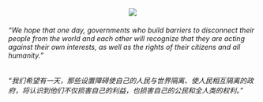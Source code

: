 <div align="center">
    <a href="https://github.com/i2015">
      <img src="https://readme-typing-svg.demolab.com?font=Fira+Code&width=520&duration=1500&repeat=false&lines=print(%22Hello%2C%20World%22);&center=true&size=27" />
    </a>
</div>

###### *“We hope that one day, governments who build barriers to disconnect their people from the world and each other will recognize that they are acting against their own interests, as well as the rights of their citizens and all humanity.”*
###### *“我们希望有一天，那些设置障碍使自己的人民与世界隔离、使人民相互隔离的政府，将认识到他们不仅损害自己的利益，也损害自己的公民和全人类的权利。”*

<!--
# Hi, I'm MilkToffees 👋
![](https://github-readme-activity-graph.cyclic.app/graph?username=MilkToffees&theme=react)
**MilkToffees/MilkToffees** is a ✨ _special_ ✨ repository because its `README.md` (this file) appears on your GitHub profile.

Here are some ideas to get you started:

- 🔭 I’m currently working on ...
- 🌱 I’m currently learning ...
- 👯 I’m looking to collaborate on ...
- 🤔 I’m looking for help with ...
- 💬 Ask me about ...
- 📫 How to reach me: ...
- 😄 Pronouns: ...
- ⚡ Fun fact: ...
-->
